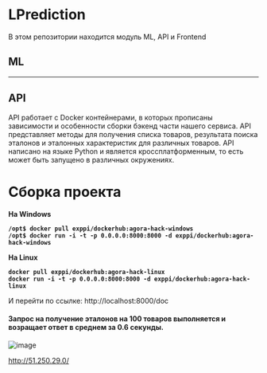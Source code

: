 # LPrediction
В этом репозитории находится модуль ML, API и Frontend
## ML
-------------
## API
API работает с Docker контейнерами, в которых прописаны зависимости и особенности сборки бэкенд части нашего сервиса. API представляет методы для получения списка товаров, результата поиска эталонов и эталонных характеристик для различных товаров.
API написано на языке Python и является кроссплатформенным, то есть может быть запущено в различных окружениях. 

# Сборка проекта
<b> На Windows
```
/opt$ docker pull exppi/dockerhub:agora-hack-windows
/opt$ docker run -i -t -p 0.0.0.0:8000:8000 -d exppi/dockerhub:agora-hack-windows
```
</b>

<b> На Linux
```
docker pull exppi/dockerhub:agora-hack-linux
docker run -i -t -p 0.0.0.0:8000:8000 -d exppi/dockerhub:agora-hack-linux
```
</b>

И перейти по ссылке: http://localhost:8000/doc

#### Запрос на получение эталонов на 100 товаров выполняется и возращает ответ в среднем за 0.6 секунды.

![image](https://user-images.githubusercontent.com/32881349/185777289-a7e22cbf-a786-455c-a787-b5999457555a.png)

http://51.250.29.0/


